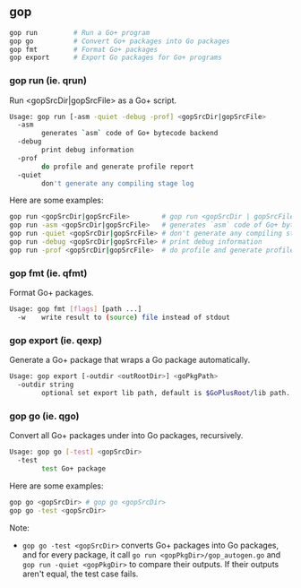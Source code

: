 ## gop

```bash
gop run         # Run a Go+ program
gop go          # Convert Go+ packages into Go packages
gop fmt         # Format Go+ packages
gop export      # Export Go packages for Go+ programs
```

### gop run (ie. qrun)

Run <gopSrcDir|gopSrcFile> as a Go+ script.

```bash
Usage: gop run [-asm -quiet -debug -prof] <gopSrcDir|gopSrcFile>
  -asm
    	generates `asm` code of Go+ bytecode backend
  -debug
    	print debug information
  -prof
    	do profile and generate profile report
  -quiet
    	don't generate any compiling stage log
```

Here are some examples:

```bash
gop run <gopSrcDir|gopSrcFile>        # gop run <gopSrcDir | gopSrcFile>
gop run -asm <gopSrcDir|gopSrcFile>   # generates `asm` code of Go+ bytecode backend
gop run -quiet <gopSrcDir|gopSrcFile> # don't generate any compiling stage log
gop run -debug <gopSrcDir|gopSrcFile> # print debug information
gop run -prof <gopSrcDir|gopSrcFile>  # do profile and generate profile report
```

### gop fmt (ie. qfmt)

Format Go+ packages.

```bash
Usage: gop fmt [flags] [path ...]
  -w	write result to (source) file instead of stdout
```


### gop export (ie. qexp)

Generate a Go+ package that wraps a Go package automatically.

```bash
Usage: gop export [-outdir <outRootDir>] <goPkgPath>
  -outdir string
    	optional set export lib path, default is $GoPlusRoot/lib path.
```

### gop go (ie. qgo)

Convert all Go+ packages under <gopSrcDir> into Go packages, recursively.

```bash
Usage: gop go [-test] <gopSrcDir>
  -test
    	test Go+ package
```

Here are some examples:

```bash
gop go <gopSrcDir> # gop go <gopSrcDir>
gop go -test <gopSrcDir>
```

Note:

* `gop go -test <gopSrcDir>` converts Go+ packages into Go packages, and for every package, it call `go run <gopPkgDir>/gop_autogen.go` and `gop run -quiet <gopPkgDir>` to compare their outputs. If their outputs aren't equal, the test case fails.
